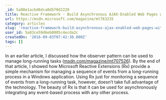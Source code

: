 ```yaml
---
_id: 5a88e1acbd6dca0d5f0d2228
title: Reactive Framework - Build Asynchronous AJAX-Enabled Web Pages with Reactive Extensions
url: https://msdn.microsoft.com/magazine/mt763235
category: articles
slug: 'reactive-framework-build-asynchronous-ajax-enabled-web-pages-with-reactive-extensions'
user_id: 5a83ce59d6eb0005c4ecda2c
createdOn: '2016-09-03T07:42:30.000Z'
tags: []
---
```


In an earlier article, I discussed how the observer pattern can be used to manage long-running tasks (<a href="http://msdn.com/magazine/mt707526">msdn.com/magazine/mt707526</a>). By the end of that article, I showed how Microsoft Reactive Extensions (Rx) provide a simple mechanism for managing a sequence of events from a long-running process in a Windows application. Using Rx just for monitoring a sequence of events from a long-­running task, however, doesn’t take full advantage of the technology. The beauty of Rx is that it can be used for asynchronously integrating any event-based process with any other process.
